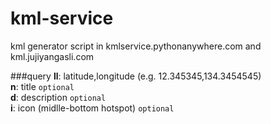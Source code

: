 kml-service
===========

kml generator script in kmlservice.pythonanywhere.com and kml.jujiyangasli.com

###query
**ll**: latitude,longitude (e.g. 12.345345,134.3454545)
<br />
**n**: title ``optional``
<br />
**d**: description ``optional``
<br />
**i**: icon (midlle-bottom hotspot) ``optional``
